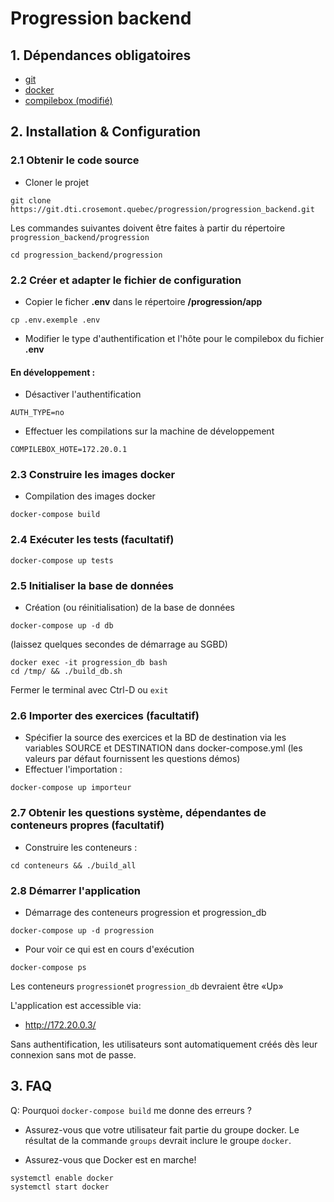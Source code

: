 # Progression backend

## 1. Dépendances obligatoires
- [git](https://git-scm.com/downloads)
- [docker](https://www.docker.com/)
- [compilebox (modifié)](https://git.dti.crosemont.quebec/progression/compilebox)

## 2. Installation & Configuration 
### 2.1 Obtenir le code source
- Cloner le projet
```
git clone https://git.dti.crosemont.quebec/progression/progression_backend.git
```

Les commandes suivantes doivent être faites à partir du répertoire `progression_backend/progression`
```
cd progression_backend/progression
```

### 2.2 Créer et adapter le fichier de configuration
- Copier le ficher **.env** dans le répertoire **/progression/app**
```
cp .env.exemple .env
```
- Modifier le type d\'authentification et l\'hôte pour le compilebox du fichier **.env** 

#### En développement :
- Désactiver l'authentification
```
AUTH_TYPE=no
```
- Effectuer les compilations sur la machine de développement
```
COMPILEBOX_HOTE=172.20.0.1
```

### 2.3 Construire les images docker
- Compilation des images docker
```
docker-compose build
```

### 2.4 Exécuter les tests (facultatif)
```
docker-compose up tests
```

### 2.5 Initialiser la base de données
- Création (ou réinitialisation) de la base de données
```
docker-compose up -d db
```
(laissez quelques secondes de démarrage au SGBD)
```
docker exec -it progression_db bash
cd /tmp/ && ./build_db.sh
```
Fermer le terminal avec Ctrl-D ou `exit`

### 2.6 Importer des exercices (facultatif)

- Spécifier la source des exercices et la BD de destination via les variables SOURCE et DESTINATION dans docker-compose.yml (les valeurs par défaut fournissent les questions démos)
- Effectuer l'importation :
```
docker-compose up importeur
```

### 2.7 Obtenir les questions système, dépendantes de conteneurs propres (facultatif)
- Construire les conteneurs :
```
cd conteneurs && ./build_all
```

### 2.8 Démarrer l'application
- Démarrage des conteneurs progression et progression_db
```
docker-compose up -d progression
```
- Pour voir ce qui est en cours d\'exécution
```
docker-compose ps
```
Les conteneurs `progression`et `progression_db` devraient être «Up»

L\'application est accessible via:
- http://172.20.0.3/

Sans authentification, les utilisateurs sont automatiquement créés dès leur connexion sans mot de passe.

## 3. FAQ
Q: Pourquoi `docker-compose build` me donne des erreurs ?
- Assurez-vous que votre utilisateur fait partie du groupe docker. Le résultat de la commande `groups` devrait inclure le groupe `docker`.

- Assurez-vous que Docker est en marche!
```
systemctl enable docker
systemctl start docker
```

